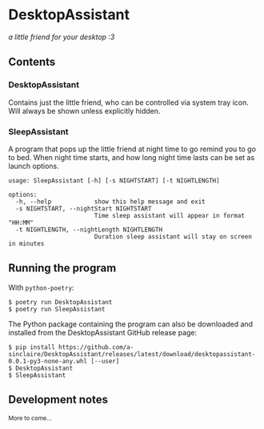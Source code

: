# DesktopAssistant

*a little friend for your desktop :3*

## Contents

### DesktopAssistant

Contains just the little friend, who can be controlled via system tray icon. Will always be shown unless explicitly hidden.

### SleepAssistant

A program that pops up the little friend at night time to go remind you to go to bed. When night time starts, and how long night time lasts can be set as launch options.

```
usage: SleepAssistant [-h] [-s NIGHTSTART] [-t NIGHTLENGTH]

options:
  -h, --help            show this help message and exit
  -s NIGHTSTART, --nightStart NIGHTSTART
                        Time sleep assistant will appear in format "HH:MM"
  -t NIGHTLENGTH, --nightLength NIGHTLENGTH
                        Duration sleep assistant will stay on screen in minutes
```

## Running the program

With `python-poetry`:
```
$ poetry run DesktopAssistant
$ poetry run SleepAssistant
```

The Python package containing the program can also be downloaded and installed from the DesktopAssistant GitHub release page:
```
$ pip install https://github.com/a-sinclaire/DesktopAssistant/releases/latest/download/desktopassistant-0.0.1-py3-none-any.whl [--user]
$ DesktopAssistant
$ SleepAssistant
```

## Development notes

<sub>More to come...</sub>
